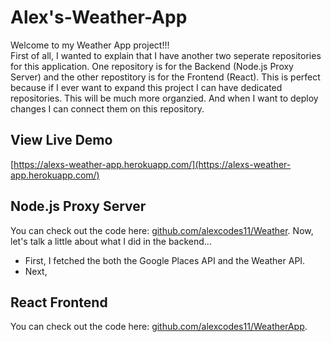 # Alex's-Weather-App

Welcome to my Weather App project!!! 
<br>
First of all, I wanted to explain that I have another two seperate repositories for this application. One repository is for the Backend (Node.js Proxy Server) and the other repostitory is for the Frontend (React). This is perfect because if I ever want to expand this project I can have dedicated repositories. This will be much more organzied. And when I want to deploy changes I can connect them on this repository.

## View Live Demo
[https://alexs-weather-app.herokuapp.com/](https://alexs-weather-app.herokuapp.com/)

## Node.js Proxy Server
You can check out the code here: [github.com/alexcodes11/Weather](https://github.com/alexcodes11/Weather). Now, let's talk a little about what I did in the backend... 
* First, I fetched the both the Google Places API and the Weather API.
* Next, 


## React Frontend 
You can check out the code here: [github.com/alexcodes11/WeatherApp](https://github.com/alexcodes11/WeatherApp).

